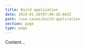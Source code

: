 ```yaml
---
title: Build application
date: 2019-01-26T07:00:10.683Z
path: /use-cases/build-application
section: page
type: page
---
```

Content...
